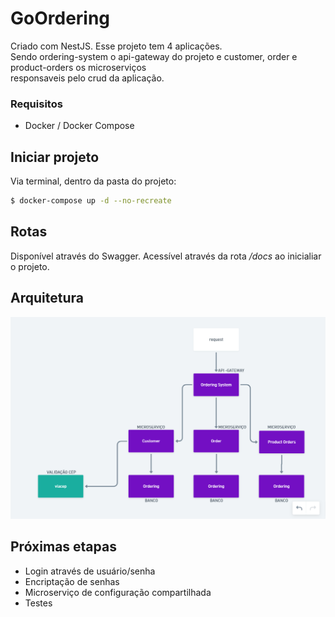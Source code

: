 # GoOrdering
 Criado com NestJS. Esse projeto tem 4 aplicações. <br/>Sendo ordering-system o api-gateway do projeto e customer, order e product-orders os microserviços <br/> responsaveis pelo crud da aplicação.

### Requisitos

* Docker / Docker Compose

## Iniciar projeto

Via terminal, dentro da pasta do projeto:

```bash
$ docker-compose up -d --no-recreate
```


## Rotas
Disponível através do Swagger. Acessível através da rota */docs* ao inicialiar o projeto.


## Arquitetura

![](arch.png)


## Próximas etapas

* Login através de usuário/senha
* Encriptação de senhas
* Microserviço de configuração compartilhada
* Testes
